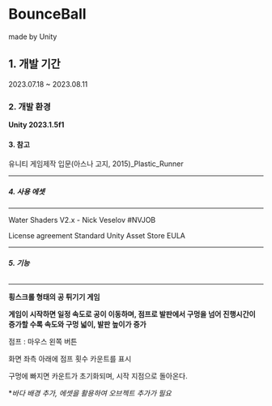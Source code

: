 # BounceBall
made by Unity
 
## 1. 개발 기간
2023.07.18 ~ 2023.08.11

### 2. 개발 환경
**Unity 2023.1.5f1**

#### 3. 참고
유니티 게임제작 입문(아스나 고지, 2015)_Plastic_Runner


----
##### 4. 사용 에셋
----
Water Shaders V2.x - Nick Veselov #NVJOB


License agreement
Standard Unity Asset Store EULA


----
###### **5. 기능**
----
**횡스크롤 형태의 공 튀기기 게임**


**게임이 시작하면 일정 속도로 공이 이동하며, 점프로 발판에서 구멍을 넘어 진행시간이 증가할 수록 속도와 구멍 넓이, 발판 높이가 증가**


점프 : 마우스 왼쪽 버튼


화면 좌측 아래에 점프 횟수 카운트를 표시

구멍에 빠지면 카운트가 초기화되며, 시작 지점으로 돌아온다.


**바다 배경 추가, 에셋을 활용하여 오브젝트 추가가 필요*
